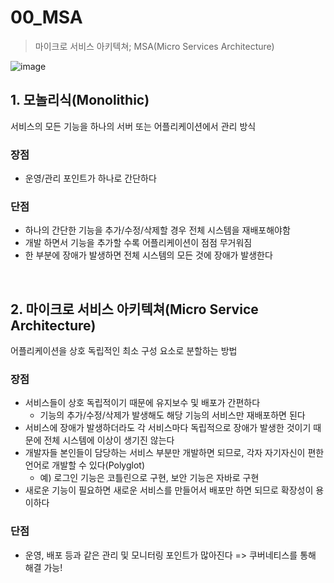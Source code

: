 # 00_MSA

> 마이크로 서비스 아키텍쳐; MSA(Micro Services Architecture)

![image](https://user-images.githubusercontent.com/93081720/196689175-b42b3570-b0d5-4bc1-a899-b0155d523ed3.png)

## 1. 모놀리식(Monolithic)

 서비스의 모든 기능을 하나의 서버 또는 어플리케이션에서 관리 방식

### 장점

- 운영/관리 포인트가 하나로 간단하다

### 단점

- 하나의 간단한 기능을 추가/수정/삭제할 경우 전체 시스템을 재배포해야함
- 개발 하면서 기능을 추가할 수록 어플리케이션이 점점 무거워짐
- 한 부분에 장애가 발생하면 전체 시스템의 모든 것에 장애가 발생한다

<br>

## 2. 마이크로 서비스 아키텍쳐(Micro Service Architecture)

어플리케이션을 상호 독립적인 최소 구성 요소로 분할하는 방법

### 장점

- 서비스들이 상호 독립적이기 때문에 유지보수 및 배포가 간편하다
  - 기능의 추가/수정/삭제가 발생해도 해당 기능의 서비스만 재배포하면 된다
- 서비스에 장애가 발생하더라도 각 서비스마다 독립적으로 장애가 발생한 것이기 때문에 전체 시스템에 이상이 생기진 않는다
- 개발자들 본인들이 담당하는 서비스 부분만 개발하면 되므로, 각자 자기자신이 편한 언어로 개발할 수 있다(Polyglot)
  - 예) 로그인 기능은 코틀린으로 구현, 보안 기능은 자바로 구현
- 새로운 기능이 필요하면 새로운 서비스를 만들어서 배포만 하면 되므로 확장성이 용이하다

### 단점

- 운영, 배포 등과 같은 관리 및 모니터링 포인트가 많아진다 => 쿠버네티스를 통해 해결 가능!